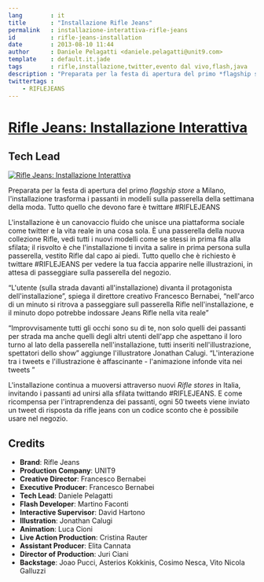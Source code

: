 ```yaml
---
lang        : it
title       : "Installazione Rifle Jeans"
permalink   : installazione-interattiva-rifle-jeans
id          : rifle-jeans-installation
date        : 2013-08-10 11:44
author      : Daniele Pelagatti <daniele.pelagatti@unit9.com>
template    : default.it.jade
tags        : rifle,installazione,twitter,evento dal vivo,flash,java
description : "Preparata per la festa di apertura del primo *flagship store* a Milano, l'installazione trasforma i passanti in modelli sulla passerella della settimana della moda."
twittertags :
    - RIFLEJEANS
---
```


# [Rifle Jeans: Installazione Interattiva](http://www.unit9.com/project/rifle-jeans-installation) #
## Tech Lead ##

[ ![](#{base}img/rifle1.jpg "Rifle Jeans: Installazione Interattiva") ](http://www.unit9.com/project/rifle-jeans-installation)

Preparata per la festa di apertura del primo *flagship store* a Milano, l'installazione trasforma i passanti in modelli sulla passerella della settimana della moda. Tutto quello che devono fare è twittare #RIFLEJEANS

L'installazione è un canovaccio fluido che unisce una piattaforma sociale come twitter e la vita reale in una cosa sola. È una passerella della nuova collezione Rifle, vedi tutti i nuovi modelli come se stessi in prima fila alla sfilata; il risvolto è che l'installazione ti invita a salire in prima persona sulla passerella, vestito Rifle dal capo ai piedi. Tutto quello che è richiesto è twittare #RIFLEJEANS per vedere la tua faccia apparire nelle illustrazioni, in attesa di passeggiare sulla passerella del negozio.

“L'utente (sulla strada davanti all'installazione) divanta il protagonista dell'installazione”, spiega il direttore creativo Francesco Bernabei, “nell'arco di un minuto si ritrova a passeggiare sull passerella Rifle nell'installazione, e il minuto dopo potrebbe indossare Jeans Rifle nella vita reale”

“Improvvisamente tutti gli occhi sono su di te, non solo quelli dei passanti per strada ma anche quelli degli altri utenti dell'app che aspettano il loro turno al lato della passerella nell'installazione, tutti inseriti nell'illustrazione, spettatori dello show” aggiunge l'illustratore Jonathan Calugi. “L'interazione tra i tweets e l'illustrazione è affascinante - l'animazione infonde vita nei tweets ”

L'installazione continua a muoversi attraverso nuovi *Rifle stores* in Italia, invitando i passanti ad unirsi alla sfilata twittando #RIFLEJEANS. E come ricompensa per l'intraprendenza dei passanti, ogni 50 tweets viene inviato un tweet di risposta da rifle jeans con un codice sconto che è possibile usare nel negozio. 

## Credits ##

 * **Brand**: Rifle Jeans
 * **Production Company**: UNIT9
 * **Creative Director**: Francesco Bernabei
 * **Executive Producer**: Francesco Bernabei
 * **Tech Lead**: Daniele Pelagatti
 * **Flash Developer**: Martino Faconti
 * **Interactive Supervisor**: David Hartono
 * **Illustration**: Jonathan Calugi
 * **Animation**: Luca Cioni
 * **Live Action Production**: Cristina Rauter
 * **Assistant Producer**: Elita Cannata
 * **Director of Production**: Juri Ciani
 * **Backstage**: Joao Pucci, Asterios Kokkinis, Cosimo Nesca, Vito Nicola Galluzzi